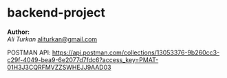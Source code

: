 # backend-project

**Author:**  
_Ali Turkan_
aliturkan@gmail.com

POSTMAN API:
https://api.postman.com/collections/13053376-9b260cc3-c29f-4049-bea9-6e2077d7fdc6?access_key=PMAT-01H3J3CQRFMVZZSWHEJJ9AAD03